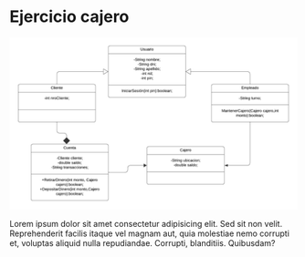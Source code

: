 <!DOCTYPE html>
<html lang="en">
<head>
    <meta charset="UTF-8">
    <meta name="viewport" content="width=device-width, initial-scale=1.0">
 
</head>
<body>
    <h1>Ejercicio cajero</h1>
    <img src="diagrama.png" alt="">
        <p>Lorem ipsum dolor sit amet consectetur adipisicing elit. Sed sit non velit. Reprehenderit facilis itaque vel magnam aut, quia molestiae nemo corrupti et, voluptas aliquid nulla repudiandae. Corrupti, blanditiis. Quibusdam?</p>

</body>
</html>
